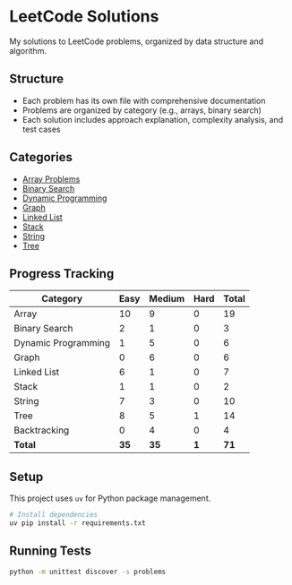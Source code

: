 # LeetCode Solutions

My solutions to LeetCode problems, organized by data structure and algorithm.

## Structure

- Each problem has its own file with comprehensive documentation
- Problems are organized by category (e.g., arrays, binary search)
- Each solution includes approach explanation, complexity analysis, and test cases

## Categories

- [Array Problems](./problems/array/)
- [Binary Search](./problems/binary_search/)
- [Dynamic Programming](./problems/dynamic_programming/)
- [Graph](./problems/graph/)
- [Linked List](./problems/linked_list/)
- [Stack](./problems/stack/)
- [String](./problems/string/)
- [Tree](./problems/tree/)

## Progress Tracking

| Category | Easy | Medium | Hard | Total |
|----------|------|--------|------|-------|
| Array | 10 | 9 | 0 | 19 |
| Binary Search | 2 | 1 | 0 | 3 |
| Dynamic Programming | 1 | 5 | 0 | 6 |
| Graph | 0 | 6 | 0 | 6 |
| Linked List | 6 | 1 | 0 | 7 |
| Stack | 1 | 1 | 0 | 2 |
| String | 7 | 3 | 0 | 10 |
| Tree | 8 | 5 | 1 | 14 |
| Backtracking | 0 | 4 | 0 | 4 |
| **Total** | **35** | **35** | **1** | **71** |




## Setup

This project uses `uv` for Python package management.

```bash
# Install dependencies
uv pip install -r requirements.txt
```

## Running Tests

```bash
python -m unittest discover -s problems
```
